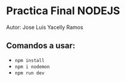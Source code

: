 # Practica Final NODEJS
Autor: Jose Luis Yacelly Ramos

## Comandos a usar:

- `npm install`
- `npm i nodemon`
- `npm run dev`
